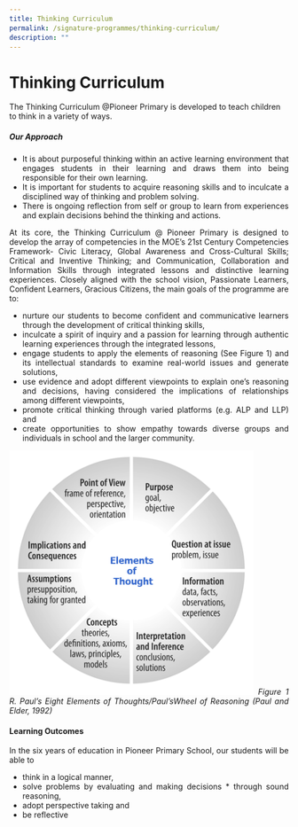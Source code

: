 ```yaml
---
title: Thinking Curriculum
permalink: /signature-programmes/thinking-curriculum/
description: ""
---
```

# Thinking Curriculum
The Thinking Curriculum @Pioneer Primary is developed to teach children to think in a variety of ways. 


##### Our Approach
<div style="text-align:Justify">

* It is about purposeful thinking within an active learning environment that engages students in their learning and draws them into being responsible for their own learning. 
* It is important for students to acquire reasoning skills and to inculcate a disciplined way of thinking and problem solving.
* There is ongoing reflection from self or group to learn from experiences and explain decisions behind the thinking and actions.</div>

<p align="Justify">At its core, the Thinking Curriculum @ Pioneer Primary is designed to develop the array of competencies in the MOE’s 21st Century Competencies Framework- Civic Literacy, Global Awareness and Cross-Cultural Skills; Critical and Inventive Thinking; and Communication, Collaboration and Information Skills through integrated lessons and distinctive learning experiences. Closely aligned with the school vision, Passionate Learners, Confident Learners, Gracious Citizens, the main goals of the programme are to:</p>

<div style="text-align:Justify">

* nurture our students to become confident and communicative learners through the development of critical thinking skills,
* inculcate a spirit of inquiry and a passion for learning through authentic learning experiences through the integrated lessons,
* engage students to apply the elements of reasoning (See Figure 1) and its intellectual standards to examine real-world issues and generate solutions,
* use evidence and adopt different viewpoints to explain one’s reasoning and decisions, having considered the implications of relationships among different viewpoints, 
* promote critical thinking through varied platforms (e.g. ALP and LLP) and
* create opportunities to show empathy towards diverse groups and individuals in school and the larger community.

![](/images/eot.png)
*Figure 1
R. Paul’s Eight Elements of Thoughts/Paul’sWheel of Reasoning (Paul and Elder, 1992)*

#### Learning Outcomes

In the six years of education in Pioneer Primary School, our students will be able to
* think in a logical manner, 
* solve problems by evaluating and making decisions * through sound reasoning, 
* adopt perspective taking and
* be reflective